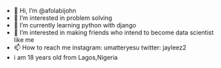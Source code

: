 - 👋 Hi, I’m @afolabijohn
- 👀 I’m interested in problem solving
- 🌱 I’m currently learning python with django
- 💞️ I’m interested in making friends who intend to become data scientist like me
- 📫 How to reach me instagram: umatteryesu twitter: jayleez2
- i am 18 years old from Lagos,Nigeria
<!---
afolabijohn/afolabijohn is a ✨ special ✨ repository because its `README.md` (this file) appears on your GitHub profile.
You can click the Preview link to take a look at your changes.
--->
